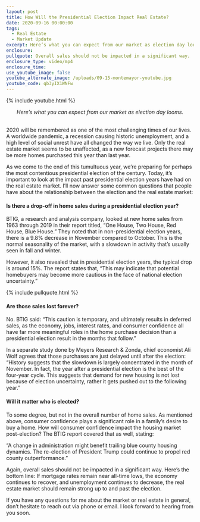 ```yaml
---
layout: post
title: How Will the Presidential Election Impact Real Estate?
date: 2020-09-16 00:00:00
tags:
  - Real Estate
  - Market Update
excerpt: Here’s what you can expect from our market as election day looms.
enclosure:
pullquote: Overall sales should not be impacted in a significant way.
enclosure_type: video/mp4
enclosure_time:
use_youtube_image: false
youtube_alternate_image: /uploads/09-15-montemayor-youtube.jpg
youtube_code: qb3yIX1WNFw
---
```


{% include youtube.html %}

<center><em>Here&rsquo;s what you can expect from our market as election day looms.</em></center>

<br>2020 will be remembered as one of the most challenging times of our lives. A worldwide pandemic, a recession causing historic unemployment, and a high level of social unrest have all changed the way we live. Only the real estate market seems to be unaffected, as a new forecast projects there may be more homes purchased this year than last year.

As we come to the end of this tumultuous year, we’re preparing for perhaps the most contentious presidential election of the century. Today, it’s important to look at the impact past presidential election years have had on the real estate market. I’ll now answer some common questions that people have about the relationship between the election and the real estate market:

#### **Is there a drop-off in home sales during a presidential election year?**

BTIG, a research and analysis company, looked at new home sales from 1963 through 2019 in their report titled, “One House, Two House, Red House, Blue House.” They noted that in non-presidential election years, there is a 9.8% decrease in November compared to October. This is the normal seasonality of the market, with a slowdown in activity that’s usually seen in fall and winter.

However, it also revealed that in presidential election years, the typical drop is around 15%. The report states that, “This may indicate that potential homebuyers may become more cautious in the face of national election uncertainty.”

{% include pullquote.html %}

#### **Are those sales lost forever?**

No. BTIG said: “This caution is temporary, and ultimately results in deferred sales, as the economy, jobs, interest rates, and consumer confidence all have far more meaningful roles in the home purchase decision than a presidential election result in the months that follow.”

In a separate study done by Meyers Research & Zonda, chief economist Ali Wolf agrees that those purchases are just delayed until after the election: “History suggests that the slowdown is largely concentrated in the month of November. In fact, the year after a presidential election is the best of the four-year cycle. This suggests that demand for new housing is not lost because of election uncertainty, rather it gets pushed out to the following year.”

#### **Will it matter who is elected?**

To some degree, but not in the overall number of home sales. As mentioned above, consumer confidence plays a significant role in a family’s desire to buy a home. How will consumer confidence impact the housing market post-election? The BTIG report covered that as well, stating:

“A change in administration might benefit trailing blue county housing dynamics. The re-election of President Trump could continue to propel red county outperformance.”

Again, overall sales should not be impacted in a significant way. Here’s the bottom line: If mortgage rates remain near all-time lows, the economy continues to recover, and unemployment continues to decrease, the real estate market should remain strong up to and past the election.

If you have any questions for me about the market or real estate in general, don’t hesitate to reach out via phone or email. I look forward to hearing from you soon.